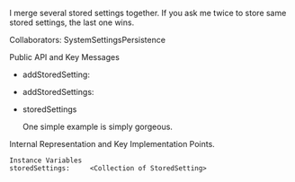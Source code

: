 I merge several stored settings together. If you ask me twice to store same stored settings, the last one wins. 

Collaborators: SystemSettingsPersistence

Public API and Key Messages

- addStoredSetting:
- addStoredSettings:
- storedSettings

   One simple example is simply gorgeous.
 
Internal Representation and Key Implementation Points.

    Instance Variables
	storedSettings:		<Collection of StoredSetting>
